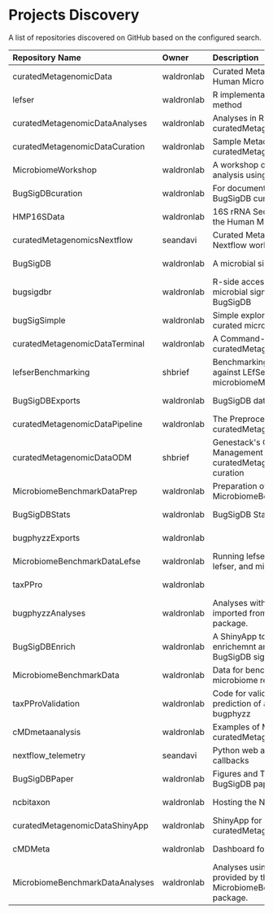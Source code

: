 # Projects Discovery

A list of repositories discovered on GitHub based on the configured search.

| Repository Name                 | Owner      | Description                                                                      |   Stars | Last Updated         | URL                                                           |
|:--------------------------------|:-----------|:---------------------------------------------------------------------------------|--------:|:---------------------|:--------------------------------------------------------------|
| curatedMetagenomicData          | waldronlab | Curated Metagenomic Data of the Human Microbiome                                 |     138 | 2025-07-01T12:13:41Z | https://github.com/waldronlab/curatedMetagenomicData          |
| lefser                          | waldronlab | R implementation of the LEfSe method                                             |      59 | 2025-05-20T07:20:19Z | https://github.com/waldronlab/lefser                          |
| curatedMetagenomicDataAnalyses  | waldronlab | Analyses in R and Python Using curatedMetagenomicData                            |      32 | 2025-06-08T06:45:55Z | https://github.com/waldronlab/curatedMetagenomicDataAnalyses  |
| curatedMetagenomicDataCuration  | waldronlab | Sample Metadata Curation for curatedMetagenomicData                              |      29 | 2025-07-02T14:46:48Z | https://github.com/waldronlab/curatedMetagenomicDataCuration  |
| MicrobiomeWorkshop              | waldronlab | A workshop on microbiome analysis using Bioconductor                             |      15 | 2025-06-21T20:42:27Z | https://github.com/waldronlab/MicrobiomeWorkshop              |
| BugSigDBcuration                | waldronlab | For documenting issues related to BugSigDB curation.                             |      14 | 2025-04-11T08:48:51Z | https://github.com/waldronlab/BugSigDBcuration                |
| HMP16SData                      | waldronlab | 16S rRNA Sequencing Data from the Human Microbiome Project                       |       9 | 2025-05-05T22:21:31Z | https://github.com/waldronlab/HMP16SData                      |
| curatedMetagenomicsNextflow     | seandavi   | Curated Metagenomics Data Nextflow workflows                                     |       8 | 2025-06-25T20:47:03Z | https://github.com/seandavi/curatedMetagenomicsNextflow       |
| BugSigDB                        | waldronlab | A microbial signatures database                                                  |       8 | 2025-07-04T11:58:44Z | https://github.com/waldronlab/BugSigDB                        |
| bugsigdbr                       | waldronlab | R-side access to published microbial signatures from BugSigDB                    |       4 | 2025-07-05T07:36:39Z | https://github.com/waldronlab/bugsigdbr                       |
| bugSigSimple                    | waldronlab | Simple exploratory analysis of curated microbe signatures                        |       4 | 2025-07-03T15:18:19Z | https://github.com/waldronlab/bugSigSimple                    |
| curatedMetagenomicDataTerminal  | waldronlab | A Command-Line Interface for curatedMetagenomicData                              |       3 | 2025-03-12T22:08:30Z | https://github.com/waldronlab/curatedMetagenomicDataTerminal  |
| lefserBenchmarking              | shbrief    | Benchmarking examples of lefser against LEfSe and microbiomeMarker               |       3 | 2025-03-30T12:36:56Z | https://github.com/shbrief/lefserBenchmarking                 |
| BugSigDBExports                 | waldronlab | BugSigDB data files                                                              |       3 | 2025-07-06T18:05:32Z | https://github.com/waldronlab/BugSigDBExports                 |
| curatedMetagenomicDataPipeline  | waldronlab | The Preprocessing Pipeline for curatedMetagenomicData                            |       2 | 2025-03-12T22:07:35Z | https://github.com/waldronlab/curatedMetagenomicDataPipeline  |
| curatedMetagenomicDataODM       | shbrief    | Genestack's Open Data Management (ODM) setup for curatedMetagenomicData curation |       1 | 2025-03-18T20:02:26Z | https://github.com/shbrief/curatedMetagenomicDataODM          |
| MicrobiomeBenchmarkDataPrep     | waldronlab | Preparation of datasets for MicrobiomeBenchmarkData                              |       1 | 2025-03-12T22:05:37Z | https://github.com/waldronlab/MicrobiomeBenchmarkDataPrep     |
| BugSigDBStats                   | waldronlab | BugSigDB Stats and Analysis                                                      |       1 | 2025-04-23T15:21:42Z | https://github.com/waldronlab/BugSigDBStats                   |
| bugphyzzExports                 | waldronlab |                                                                                  |       1 | 2025-06-30T01:39:25Z | https://github.com/waldronlab/bugphyzzExports                 |
| MicrobiomeBenchmarkDataLefse    | waldronlab | Running lefse with lefse-conda, lefser, and microbiomeMarker                     |       1 | 2025-03-30T12:37:49Z | https://github.com/waldronlab/MicrobiomeBenchmarkDataLefse    |
| taxPPro                         | waldronlab |                                                                                  |       1 | 2025-06-30T00:00:58Z | https://github.com/waldronlab/taxPPro                         |
| bugphyzzAnalyses                | waldronlab | Analyses with data and signatures imported from the bugphyzz package.            |       1 | 2025-03-12T22:05:45Z | https://github.com/waldronlab/bugphyzzAnalyses                |
| BugSigDBEnrich                  | waldronlab | A ShinyApp to perform enrichemnt analysis with BugSigDB signatures.              |       0 | 2025-03-12T22:05:05Z | https://github.com/waldronlab/BugSigDBEnrich                  |
| MicrobiomeBenchmarkData         | waldronlab | Data for benchmarking in microbiome research.                                    |       0 | 2025-04-16T22:25:52Z | https://github.com/waldronlab/MicrobiomeBenchmarkData         |
| taxPProValidation               | waldronlab | Code for validation analyses for prediction of annotations in bugphyzz           |       0 | 2025-03-12T22:04:54Z | https://github.com/waldronlab/taxPProValidation               |
| cMDmetaanalysis                 | waldronlab | Examples of Meta-analysis using curatedMetagenomicData                           |       0 | 2025-03-12T22:14:13Z | https://github.com/waldronlab/cMDmetaanalysis                 |
| nextflow_telemetry              | seandavi   | Python web api for nextflow web callbacks                                        |       0 | 2025-03-13T18:26:42Z | https://github.com/seandavi/nextflow_telemetry                |
| BugSigDBPaper                   | waldronlab | Figures and Tables for the BugSigDB paper                                        |       0 | 2025-03-12T22:04:45Z | https://github.com/waldronlab/BugSigDBPaper                   |
| ncbitaxon                       | waldronlab | Hosting the NCBI taxnomy                                                         |       0 | 2025-03-12T22:04:31Z | https://github.com/waldronlab/ncbitaxon                       |
| curatedMetagenomicDataShinyApp  | waldronlab | ShinyApp for curatedMetagenomicDataCuraiton                                      |       0 | 2025-03-12T22:04:38Z | https://github.com/waldronlab/curatedMetagenomicDataShinyApp  |
| cMDMeta                         | waldronlab | Dashboard for cMD                                                                |       0 | 2025-03-12T22:04:15Z | https://github.com/waldronlab/cMDMeta                         |
| MicrobiomeBenchmarkDataAnalyses | waldronlab | Analyses using the datasets provided by the MicrobiomeBenchmarkData package.     |       0 | 2025-04-18T22:45:28Z | https://github.com/waldronlab/MicrobiomeBenchmarkDataAnalyses |